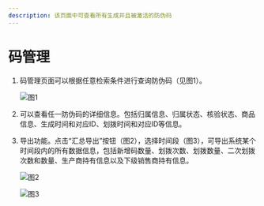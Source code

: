 ```yaml
---
description: 该页面中可查看所有生成并且被激活的防伪码
---
```


# 码管理

1. 码管理页面可以根据任意检索条件进行查询防伪码（见图1）。

   ![&#x56FE;1](http://md.stringon.com/img/%7Bfilename%7D%7B.suffix%7D20200903170414.png)
   
3. 可以查看任一防伪码的详细信息。包括归属信息、归属状态、核验状态、商品信息、生成时间和对应ID、划拨时间和对应ID等信息。

4. 导出功能。点击“汇总导出”按钮（图2），选择时间段（图3），可导出系统某个时间段内的所有数据信息，包括新增码数量、划拨次数、划拨数量、二次划拨次数和数量、生产商持有信息以及下级销售商持有信息。

   ![&#x56FE;2](http://md.stringon.com/img/%7Bfilename%7D%7B.suffix%7D20200903170431.png)

   ![&#x56FE;3](http://md.stringon.com/img/%7Bfilename%7D%7B.suffix%7D20200903170446.png)





